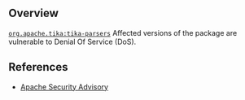 ## Overview
[`org.apache.tika:tika-parsers`](http://search.maven.org/#search%7Cga%7C1%7Ca%3A%22tika-parsers%22)
Affected versions of the package are vulnerable to Denial Of Service (DoS).

## References
- [Apache Security Advisory](https://issues.apache.org/jira/browse/TIKA-1924)

